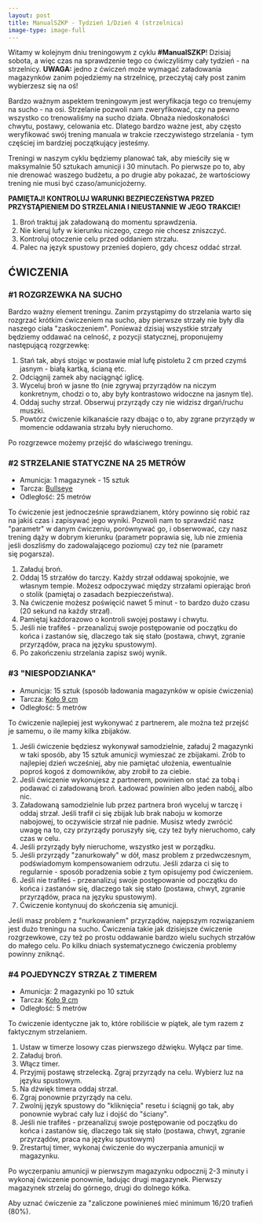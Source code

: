 ```yaml
---
layout: post
title: ManualSZKP - Tydzień 1/Dzień 4 (strzelnica)
image-type: image-full
---
```


Witamy w kolejnym dniu treningowym z cyklu **#ManualSZKP**!  Dzisiaj sobota, a więc czas na sprawdzenie tego co ćwiczyliśmy cały tydzień -  na strzelnicy. **UWAGA:** jedno z ćwiczeń może wymagać załadowania magazynków zanim pojedziemy na strzelnicę, przeczytaj cały post zanim wybierzesz się na oś!

Bardzo ważnym aspektem treningowym jest weryfikacja tego co trenujemy na sucho - na osi. Strzelanie pozwoli nam zweryfikować, czy na pewno wszystko co trenowaliśmy na sucho działa. Obnaża niedoskonałości chwytu, postawy, celowania etc. Dlatego bardzo ważne jest, aby często weryfikować swój trening manuala w trakcie rzeczywistego strzelania - tym częściej im bardziej początkujący jesteśmy.

Treningi w naszym cyklu będziemy planować tak, aby mieściły się w maksymalnie 50 sztukach amunicji i 30 minutach. Po pierwsze po to, aby nie drenować waszego budżetu, a po drugie aby pokazać, że wartościowy trening nie musi być czaso/amunicjożerny.

**PAMIĘTAJ! KONTROLUJ WARUNKI BEZPIECZEŃSTWA PRZED PRZYSTĄPIENIEM DO STRZELANIA I NIEUSTANNIE W JEGO TRAKCIE!**

1. Broń traktuj jak załadowaną do momentu sprawdzenia.
2. Nie kieruj lufy w kierunku niczego, czego nie chcesz zniszczyć.
3. Kontroluj otoczenie celu przed oddaniem strzału.
4. Palec na język spustowy przenieś dopiero, gdy chcesz oddać strzał.

## ĆWICZENIA

### #1 ROZGRZEWKA NA SUCHO
Bardzo ważny element treningu. Zanim przystąpimy do strzelania warto się rozgrzać krótkim ćwiczeniem na sucho, aby pierwsze strzały nie były dla naszego ciała "zaskoczeniem". Ponieważ dzisiaj wszystkie strzały będziemy oddawać na celność, z pozycji statycznej, proponujemy następującą rozgrzewkę:

1. Stań tak, abyś stojąc w postawie miał lufę pistoletu 2 cm przed czymś jasnym - białą kartką, ścianą etc.
2. Odciągnij zamek aby naciągnąć iglicę.
3. Wyceluj broń w jasne tło (nie zgrywaj przyrządów na niczym konkretnym, chodzi o to, aby były kontrastowo widoczne na jasnym tle).
4. Oddaj suchy strzał. Obserwuj przyrządy czy nie widzisz drgań/ruchu muszki.
5. Powtórz ćwiczenie kilkanaście razy dbając o to, aby zgrane przyrządy w momencie oddawania strzału były nieruchomo.

Po rozgrzewce możemy przejść do właściwego treningu.

### #2 STRZELANIE STATYCZNE NA 25 METRÓW
* Amunicja: 1 magazynek - 15 sztuk
* Tarcza: [Bullseye](/manualszkp/tarcze/bullseye.pdf)
* Odległość: 25 metrów

To ćwiczenie jest jednocześnie sprawdzianem, który powinno się robić raz na jakiś czas i zapisywać jego wyniki. Pozwoli nam to sprawdzić nasz "parametr" w danym ćwiczeniu, porównywać go, i obserwować, czy nasz trening dąży w dobrym kierunku (parametr poprawia się, lub nie zmienia jeśli doszliśmy do zadowalającego poziomu) czy też nie (parametr się pogarsza).

1. Załaduj broń.
2. Oddaj 15 strzałów do tarczy. Każdy strzał oddawaj spokojnie, we własnym tempie. Możesz odpoczywać między strzałami opierając broń o stolik (pamiętaj o zasadach bezpieczeństwa).
3. Na ćwiczenie możesz poświęcić nawet 5 minut - to bardzo dużo czasu (20 sekund na każdy strzał).
4. Pamiętaj każdorazowo o kontroli swojej postawy i chwytu.
5. Jeśli nie trafiłeś - przeanalizuj swoje postępowanie od początku do końca i zastanów się, dlaczego tak się stało (postawa, chwyt, zgranie przyrządów, praca na języku spustowym).
6. Po zakończeniu strzelania zapisz swój wynik.

### #3 "NIESPODZIANKA"
* Amunicja: 15 sztuk (sposób ładowania magazynków w opisie ćwiczenia)
* Tarcza: [Koło 9 cm](/manualszkp/tarcze/kolo_9cm.pdf)
* Odległość: 5 metrów

To ćwiczenie najlepiej jest wykonywać z partnerem, ale można też przejść je samemu, o ile mamy kilka zbijaków.

1. Jeśli ćwiczenie będziesz wykonywał samodzielnie, załaduj 2 magazynki w taki sposób, aby 15 sztuk amunicji wymieszać ze zbijakami. Zrób to najlepiej dzień wcześniej, aby nie pamiętać ułożenia, ewentualnie poproś kogoś z domowników, aby zrobił to za ciebie.
2. Jeśli ćwiczenie wykonujesz z partnerem, powinien on stać za tobą i podawać ci załadowaną broń. Ładować powinien albo jeden nabój, albo nic.
3. Załadowaną samodzielnie lub przez partnera broń wyceluj w tarczę i oddaj strzał. Jeśli trafił ci się zbijak lub brak naboju w komorze nabojowej, to oczywiście strzał nie padnie. Musisz wtedy zwrócić uwagę na to, czy przyrządy poruszyły się, czy też były nieruchomo, cały czas w celu.
4. Jeśli przyrządy były nieruchome, wszystko jest w porządku.
5. Jeśli przyrządy "zanurkowały" w dół, masz problem z przedwczesnym, podświadomym kompensowaniem odrzutu. Jeśli zdarza ci się to regularnie - sposób poradzenia sobie z tym opisujemy pod ćwiczeniem.
6. Jeśli nie trafiłeś - przeanalizuj swoje postępowanie od początku do końca i zastanów się, dlaczego tak się stało (postawa, chwyt, zgranie przyrządów, praca na języku spustowym).
7. Ćwiczenie kontynuuj do skończenia się amunicji.

Jeśli masz problem z "nurkowaniem" przyrządów, najepszym rozwiązaniem jest dużo treningu na sucho. Ćwiczenia takie jak dzisiejsze ćwiczenie rozgrzewkowe, czy też po prostu oddawanie bardzo wielu suchych strzałów do małego celu. Po kilku dniach systematycznego ćwiczenia problemy powinny zniknąć.

### #4 POJEDYNCZY STRZAŁ Z TIMEREM
* Amunicja: 2 magazynki po 10 sztuk
* Tarcza: [Koło 9 cm](/manualszkp/tarcze/kolo_9cm.pdf)
* Odległość: 5 metrów

To ćwiczenie identyczne jak to, które robiliście w piątek, ale tym razem z faktycznym strzelaniem.

1. Ustaw w timerze losowy czas pierwszego dźwięku. Wyłącz par time.
2. Załaduj broń.
3. Włącz timer.
4. Przyjmij postawę strzelecką. Zgraj przyrządy na celu. Wybierz luz na języku spustowym.
5. Na dźwięk timera oddaj strzał.
6. Zgraj ponownie przyrządy na celu.
7. Zwolnij język spustowy do "kliknięcia" resetu i ściągnij go tak, aby ponownie wybrać cały luz i dojść do "ściany".
8. Jeśli nie trafiłeś - przeanalizuj swoje postępowanie od początku do końca i zastanów się, dlaczego tak się stało (postawa, chwyt, zgranie przyrządów, praca na języku spustowym)
9. Zrestartuj timer, wykonaj ćwiczenie do wyczerpania amunicji w magazynku.

Po wyczerpaniu amunicji w pierwszym magazynku odpocznij 2-3 minuty i wykonaj ćwiczenie ponownie, ładując drugi magazynek. Pierwszy magazynek strzelaj do górnego, drugi do dolnego kółka.

Aby uznać ćwiczenie za "zaliczone powinieneś mieć minimum 16/20 trafień (80%).
